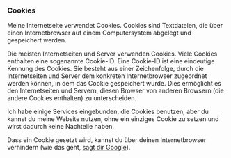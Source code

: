 ### Cookies   

Meine Internetseite verwendet Cookies. Cookies sind Textdateien, die über einen Internetbrowser auf einem Computersystem abgelegt und gespeichert werden.

Die meisten Internetseiten und Server verwenden Cookies. Viele Cookies enthalten eine sogenannte Cookie-ID. Eine Cookie-ID ist eine eindeutige Kennung des Cookies. Sie besteht aus einer Zeichenfolge, durch die Internetseiten und Server dem konkreten Internetbrowser zugeordnet werden können, in dem das Cookie gespeichert wurde. Dies ermöglicht es den Internetseiten und Servern, diesen Browser von anderen Browsern (die andere Cookies enthalten) zu unterscheiden.

Ich habe einige Services eingebunden, die Cookies benutzen, aber du kannst du meine Website nutzen, ohne ein einziges Cookie zu setzen und wirst dadurch keine Nachteile haben.

Dass ein Cookie gesetzt wird, kannst du über deinen Internetbrowser verhindern (wie das geht, [sagt dir Google](https://www.google.de/search?q=cookies+blockieren)).